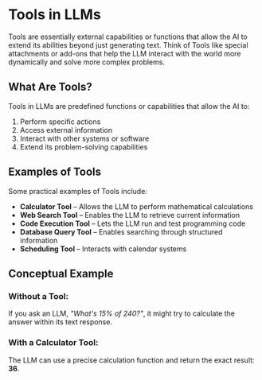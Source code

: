 # Tools in LLMs  

Tools are essentially external capabilities or functions that allow the AI to extend its abilities beyond just generating text. Think of Tools like special attachments or add-ons that help the LLM interact with the world more dynamically and solve more complex problems.  

## What Are Tools?  

Tools in LLMs are predefined functions or capabilities that allow the AI to:  

1. Perform specific actions  
2. Access external information  
3. Interact with other systems or software  
4. Extend its problem-solving capabilities  

## Examples of Tools  

Some practical examples of Tools include:  

- **Calculator Tool** – Allows the LLM to perform mathematical calculations  
- **Web Search Tool** – Enables the LLM to retrieve current information  
- **Code Execution Tool** – Lets the LLM run and test programming code  
- **Database Query Tool** – Enables searching through structured information  
- **Scheduling Tool** – Interacts with calendar systems  

## Conceptual Example  

### Without a Tool:  
If you ask an LLM, *"What's 15% of 240?"*, it might try to calculate the answer within its text response.  

### With a Calculator Tool:  
The LLM can use a precise calculation function and return the exact result: **36**.  
